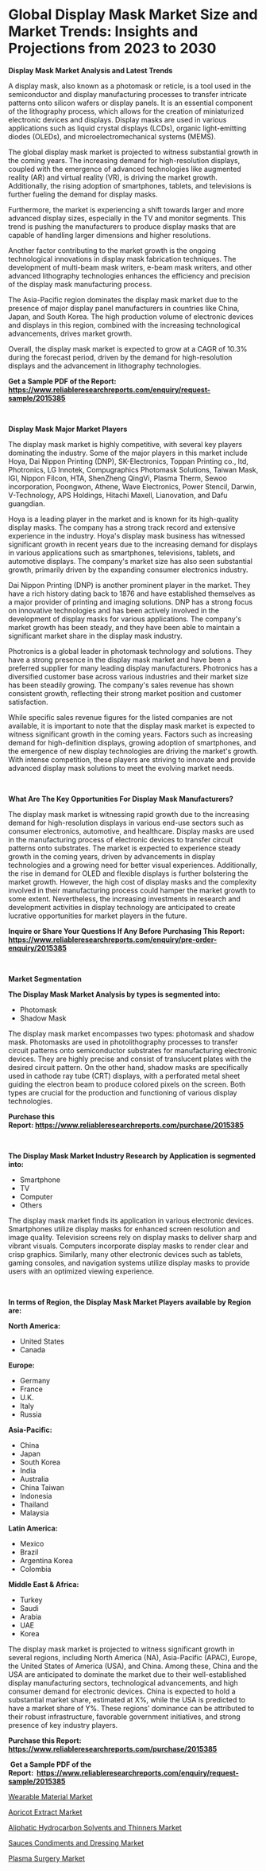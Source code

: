 <p><h1>Global Display Mask Market Size and Market Trends: Insights and Projections from 2023 to 2030</h1></p><p><strong>Display Mask Market Analysis and Latest Trends</strong></p>
<p><p>A display mask, also known as a photomask or reticle, is a tool used in the semiconductor and display manufacturing processes to transfer intricate patterns onto silicon wafers or display panels. It is an essential component of the lithography process, which allows for the creation of miniaturized electronic devices and displays. Display masks are used in various applications such as liquid crystal displays (LCDs), organic light-emitting diodes (OLEDs), and microelectromechanical systems (MEMS).</p><p>The global display mask market is projected to witness substantial growth in the coming years. The increasing demand for high-resolution displays, coupled with the emergence of advanced technologies like augmented reality (AR) and virtual reality (VR), is driving the market growth. Additionally, the rising adoption of smartphones, tablets, and televisions is further fueling the demand for display masks.</p><p>Furthermore, the market is experiencing a shift towards larger and more advanced display sizes, especially in the TV and monitor segments. This trend is pushing the manufacturers to produce display masks that are capable of handling larger dimensions and higher resolutions.</p><p>Another factor contributing to the market growth is the ongoing technological innovations in display mask fabrication techniques. The development of multi-beam mask writers, e-beam mask writers, and other advanced lithography technologies enhances the efficiency and precision of the display mask manufacturing process.</p><p>The Asia-Pacific region dominates the display mask market due to the presence of major display panel manufacturers in countries like China, Japan, and South Korea. The high production volume of electronic devices and displays in this region, combined with the increasing technological advancements, drives market growth.</p><p>Overall, the display mask market is expected to grow at a CAGR of 10.3% during the forecast period, driven by the demand for high-resolution displays and the advancement in lithography technologies.</p></p>
<p><strong>Get a Sample PDF of the Report:&nbsp; <a href="https://www.reliableresearchreports.com/enquiry/request-sample/2015385">https://www.reliableresearchreports.com/enquiry/request-sample/2015385</a></strong></p>
<p>&nbsp;</p>
<p><strong>Display Mask Major Market Players</strong></p>
<p><p>The display mask market is highly competitive, with several key players dominating the industry. Some of the major players in this market include Hoya, Dai Nippon Printing (DNP), SK-Electronics, Toppan Printing co., ltd, Photronics, LG Innotek, Compugraphics Photomask Solutions, Taiwan Mask, IGI, Nippon Filcon, HTA, ShenZheng QingVi, Plasma Therm, Sewoo incorporation, Poongwon, Athene, Wave Electronics, Power Stencil, Darwin, V-Technology, APS Holdings, Hitachi Maxell, Lianovation, and Dafu guangdian.</p><p>Hoya is a leading player in the market and is known for its high-quality display masks. The company has a strong track record and extensive experience in the industry. Hoya's display mask business has witnessed significant growth in recent years due to the increasing demand for displays in various applications such as smartphones, televisions, tablets, and automotive displays. The company's market size has also seen substantial growth, primarily driven by the expanding consumer electronics industry.</p><p>Dai Nippon Printing (DNP) is another prominent player in the market. They have a rich history dating back to 1876 and have established themselves as a major provider of printing and imaging solutions. DNP has a strong focus on innovative technologies and has been actively involved in the development of display masks for various applications. The company's market growth has been steady, and they have been able to maintain a significant market share in the display mask industry.</p><p>Photronics is a global leader in photomask technology and solutions. They have a strong presence in the display mask market and have been a preferred supplier for many leading display manufacturers. Photronics has a diversified customer base across various industries and their market size has been steadily growing. The company's sales revenue has shown consistent growth, reflecting their strong market position and customer satisfaction.</p><p>While specific sales revenue figures for the listed companies are not available, it is important to note that the display mask market is expected to witness significant growth in the coming years. Factors such as increasing demand for high-definition displays, growing adoption of smartphones, and the emergence of new display technologies are driving the market's growth. With intense competition, these players are striving to innovate and provide advanced display mask solutions to meet the evolving market needs.</p></p>
<p>&nbsp;</p>
<p><strong>What Are The Key Opportunities For Display Mask Manufacturers?</strong></p>
<p><p>The display mask market is witnessing rapid growth due to the increasing demand for high-resolution displays in various end-use sectors such as consumer electronics, automotive, and healthcare. Display masks are used in the manufacturing process of electronic devices to transfer circuit patterns onto substrates. The market is expected to experience steady growth in the coming years, driven by advancements in display technologies and a growing need for better visual experiences. Additionally, the rise in demand for OLED and flexible displays is further bolstering the market growth. However, the high cost of display masks and the complexity involved in their manufacturing process could hamper the market growth to some extent. Nevertheless, the increasing investments in research and development activities in display technology are anticipated to create lucrative opportunities for market players in the future.</p></p>
<p><strong>Inquire or Share Your Questions If Any Before Purchasing This Report: <a href="https://www.reliableresearchreports.com/enquiry/pre-order-enquiry/2015385">https://www.reliableresearchreports.com/enquiry/pre-order-enquiry/2015385</a></strong></p>
<p>&nbsp;</p>
<p><strong>Market Segmentation</strong></p>
<p><strong>The Display Mask Market Analysis by types is segmented into:</strong></p>
<p><ul><li>Photomask</li><li>Shadow Mask</li></ul></p>
<p><p>The display mask market encompasses two types: photomask and shadow mask. Photomasks are used in photolithography processes to transfer circuit patterns onto semiconductor substrates for manufacturing electronic devices. They are highly precise and consist of translucent plates with the desired circuit pattern. On the other hand, shadow masks are specifically used in cathode ray tube (CRT) displays, with a perforated metal sheet guiding the electron beam to produce colored pixels on the screen. Both types are crucial for the production and functioning of various display technologies.</p></p>
<p><strong>Purchase this Report:&nbsp;<a href="https://www.reliableresearchreports.com/purchase/2015385">https://www.reliableresearchreports.com/purchase/2015385</a></strong></p>
<p>&nbsp;</p>
<p><strong>The Display Mask Market Industry Research by Application is segmented into:</strong></p>
<p><ul><li>Smartphone</li><li>TV</li><li>Computer</li><li>Others</li></ul></p>
<p><p>The display mask market finds its application in various electronic devices. Smartphones utilize display masks for enhanced screen resolution and image quality. Television screens rely on display masks to deliver sharp and vibrant visuals. Computers incorporate display masks to render clear and crisp graphics. Similarly, many other electronic devices such as tablets, gaming consoles, and navigation systems utilize display masks to provide users with an optimized viewing experience.</p></p>
<p>&nbsp;</p>
<p><strong>In terms of Region, the Display Mask Market Players available by Region are:</strong></p>
<p>
    <p> <strong> North America: </strong>
        <ul>
            <li>United States</li>
            <li>Canada</li>
        </ul>
        </p> 
    <p> <strong> Europe: </strong>
        <ul>
            <li>Germany</li>
            <li>France</li>
            <li>U.K.</li>
            <li>Italy</li>
            <li>Russia</li>
        </ul>
        </p> 
    <p> <strong> Asia-Pacific: </strong>
        <ul>
            <li>China</li>
            <li>Japan</li>
            <li>South Korea</li>
            <li>India</li>
            <li>Australia</li>
            <li>China Taiwan</li>
            <li>Indonesia</li>
            <li>Thailand</li>
            <li>Malaysia</li>
        </ul>
        </p> 
    <p> <strong> Latin America: </strong>
        <ul>
            <li>Mexico</li>
            <li>Brazil</li>
            <li>Argentina Korea</li>
            <li>Colombia</li>
        </ul>
        </p> 
    <p> <strong> Middle East & Africa: </strong>
        <ul>
            <li>Turkey</li>
            <li>Saudi</li>
            <li>Arabia</li>
            <li>UAE</li>
            <li>Korea</li>
        </ul>
    </p>
    </p>
<p><p>The display mask market is projected to witness significant growth in several regions, including North America (NA), Asia-Pacific (APAC), Europe, the United States of America (USA), and China. Among these, China and the USA are anticipated to dominate the market due to their well-established display manufacturing sectors, technological advancements, and high consumer demand for electronic devices. China is expected to hold a substantial market share, estimated at X%, while the USA is predicted to have a market share of Y%. These regions' dominance can be attributed to their robust infrastructure, favorable government initiatives, and strong presence of key industry players.</p></p>
<p><strong>Purchase this Report: <a href="https://www.reliableresearchreports.com/purchase/2015385">https://www.reliableresearchreports.com/purchase/2015385</a></strong></p>
<p>&nbsp;<strong>Get a Sample PDF of the Report:&nbsp;&nbsp;<a href="https://www.reliableresearchreports.com/enquiry/request-sample/2015385">https://www.reliableresearchreports.com/enquiry/request-sample/2015385</a></strong></p>
<p><strong></strong></p>
<p><p><a href="https://medium.com/@verlielesch1927/wearable-material-market-report-reveals-the-latest-trends-and-growth-opportunities-of-this-market-3d9c6e69fdcd">Wearable Material Market</a></p><p><a href="https://medium.com/@cruzdamore75/apricot-extract-market-trends-forecast-and-competitive-analysis-to-2030-66944ba605ed">Apricot Extract Market</a></p><p><a href="https://medium.com/@alethaebert2013/aliphatic-hydrocarbon-solvents-and-thinners-market-report-reveals-the-latest-trends-and-growth-b5cd809c4a71">Aliphatic Hydrocarbon Solvents and Thinners Market</a></p><p><a href="https://github.com/Krish2023na/Market-Research-Report-List-1/blob/main/sauces-condiments-and-dressing-market.md">Sauces Condiments and Dressing Market</a></p><p><a href="https://github.com/zebdakicsin/Market-Research-Report-List-1/blob/main/plasma-surgery-market.md">Plasma Surgery Market</a></p></p>